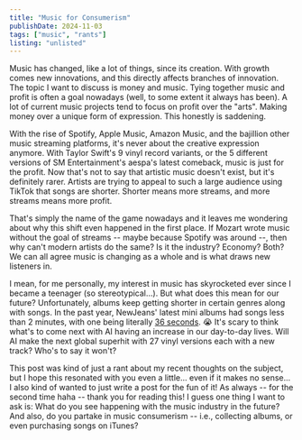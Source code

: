 ```yaml
---
title: "Music for Consumerism"
publishDate: 2024-11-03
tags: ["music", "rants"]
listing: "unlisted"
---
```


Music has changed, like a lot of things, since its creation. With growth comes new innovations, and this directly affects branches of innovation. The topic I want to discuss is money and music. Tying together music and profit is often a goal nowadays (well, to some extent it always has been). A lot of current music projects tend to focus on profit over the "arts". Making money over a unique form of expression. This honestly is saddening.

With the rise of Spotify, Apple Music, Amazon Music, and the bajillion other music streaming platforms, it's never about the creative expression anymore. With Taylor Swift's 9 vinyl record variants, or the 5 different versions of SM Entertainment's aespa's latest comeback, music is just for the profit. Now that's not to say that artistic music doesn't exist, but it's definitely rarer. Artists are trying to appeal to such a large audience using TikTok that songs are shorter. Shorter means more streams, and more streams means more profit.

That's simply the name of the game nowadays and it leaves me wondering about why this shift even happened in the first place. If Mozart wrote music without the goal of streams -- maybe because Spotify was around --, then why can't modern artists do the same? Is it the industry? Economy? Both? We can all agree music is changing as a whole and is what draws new listeners in.

I mean, for me personally, my interest in music has skyrocketed ever since I became a teenager (so stereotypical...). But what does this mean for our future? Unfortunately, albums keep getting shorter in certain genres along with songs. In the past year, NewJeans' latest mini albums had songs less than 2 minutes, with one being literally [36 seconds](https://www.youtube.com/watch?v=SXM1q0CTfew). 😭 It's scary to think what's to come next with AI having an increase in our day-to-day lives. Will AI make the next global superhit with 27 vinyl versions each with a new track? Who's to say it won't?

This post was kind of just a rant about my recent thoughts on the subject, but I hope this resonated with you even a little... even if it makes no sense... I also kind of wanted to just write a post for the fun of it! As always -- for the second time haha -- thank you for reading this! I guess one thing I want to ask is: What do you see happening with the music industry in the future? And also, do you partake in music consumerism -- i.e., collecting albums, or even purchasing songs on iTunes?

